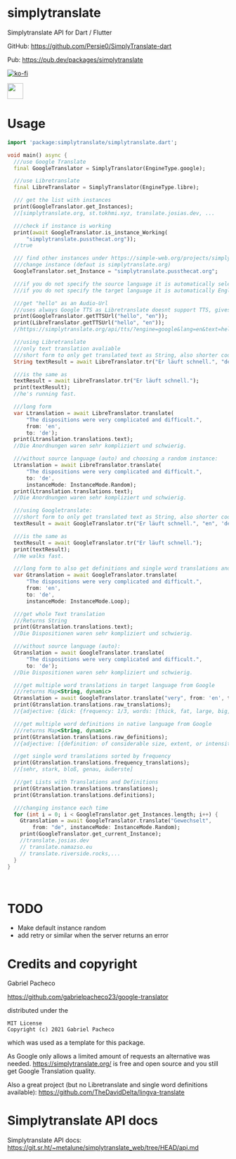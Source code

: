 # simplytranslate
Simplytranslate API for Dart / Flutter

GitHub: https://github.com/Persie0/SimplyTranslate-dart

Pub: https://pub.dev/packages/simplytranslate

[![ko-fi](https://ko-fi.com/img/githubbutton_sm.svg)](https://ko-fi.com/marvinperzi#)

<a href="https://paypal.me/marvinperzi?country.x=AT&locale.x=de_DE"><img src="https://github.com/andreostrovsky/donate-with-paypal/raw/master/blue.svg" height="36"></a>

# Usage 

```dart
import 'package:simplytranslate/simplytranslate.dart';

void main() async {
  ///use Google Translate
  final GoogleTranslator = SimplyTranslator(EngineType.google);

  ///use Libretranslate
  final LibreTranslator = SimplyTranslator(EngineType.libre);

  /// get the list with instances
  print(GoogleTranslator.get_Instances);
  //[simplytranslate.org, st.tokhmi.xyz, translate.josias.dev, ...

  ///check if instance is working
  print(await GoogleTranslator.is_instance_Working(
      "simplytranslate.pussthecat.org"));
  //true

  /// find other instances under https://simple-web.org/projects/simplytranslate.html
  ///change instance (defaut is simplytranslate.org)
  GoogleTranslator.set_Instance = "simplytranslate.pussthecat.org";

  ///if you do not specify the source language it is automatically selecting it depending on the text
  ///if you do not specify the target language it is automatically English

  ///get "hello" as an Audio-Url
  ///uses always Google TTS as Libretranslate doesnt support TTS, gives same result
  print(GoogleTranslator.getTTSUrl("hello", "en"));
  print(LibreTranslator.getTTSUrl("hello", "en"));
  //https://simplytranslate.org/api/tts/?engine=google&lang=en&text=hello

  ///using Libretranslate
  ///only text translation avaliable
  ///short form to only get translated text as String, also shorter code:
  String textResult = await LibreTranslator.tr("Er läuft schnell.", "de", 'en');

  ///is the same as
  textResult = await LibreTranslator.tr("Er läuft schnell.");
  print(textResult);
  //he's running fast.

  ///long form
  var Ltranslation = await LibreTranslator.translate(
      "The dispositions were very complicated and difficult.",
      from: 'en',
      to: 'de');
  print(Ltranslation.translations.text);
  //Die Anordnungen waren sehr kompliziert und schwierig.

  ///without source language (auto) and choosing a random instance:
  Ltranslation = await LibreTranslator.translate(
      "The dispositions were very complicated and difficult.",
      to: 'de',
      instanceMode: InstanceMode.Random);
  print(Ltranslation.translations.text);
  //Die Anordnungen waren sehr kompliziert und schwierig.

  ///using Googletranslate:
  ///short form to only get translated text as String, also shorter code:
  textResult = await GoogleTranslator.tr("Er läuft schnell.", "en", 'de');

  ///is the same as
  textResult = await GoogleTranslator.tr("Er läuft schnell.");
  print(textResult);
  //He walks fast.

  ///long form to also get definitions and single word translations and switching to next instance
  var Gtranslation = await GoogleTranslator.translate(
      "The dispositions were very complicated and difficult.",
      from: 'en',
      to: 'de',
      instanceMode: InstanceMode.Loop);

  ///get whole Text translation
  ///Returns String
  print(Gtranslation.translations.text);
  //Die Dispositionen waren sehr kompliziert und schwierig.

  ///without source language (auto):
  Gtranslation = await GoogleTranslator.translate(
      "The dispositions were very complicated and difficult.",
      to: 'de');
  //Die Dispositionen waren sehr kompliziert und schwierig.

  ///get multiple word translations in target language from Google
  ///returns Map<String, dynamic>
  Gtranslation = await GoogleTranslator.translate("very", from: 'en', to: 'de');
  print(Gtranslation.translations.raw_translations);
  //{adjective: {dick: {frequency: 1/3, words: [thick, fat, large, big, heavy, stout]}, faustdick: {frequency: 1/3,...

  ///get multiple word definitions in native language from Google
  ///returns Map<String, dynamic>
  print(Gtranslation.translations.raw_definitions);
  //{adjective: [{definition: of considerable size, extent, or intensity., synonyms: {: [large, sizeable,...

  //get single word translations sorted by frequency
  print(Gtranslation.translations.frequency_translations);
  //[sehr, stark, bloß, genau, äußerste]

  ///get Lists with Translations and Definitions
  print(Gtranslation.translations.translations);
  print(Gtranslation.translations.definitions);

  ///changing instance each time
  for (int i = 0; i < GoogleTranslator.get_Instances.length; i++) {
    Gtranslation = await GoogleTranslator.translate("Gewechselt",
        from: "de", instanceMode: InstanceMode.Random);
    print(GoogleTranslator.get_current_Instance);
    //translate.josias.dev
    // translate.namazso.eu
    // translate.riverside.rocks,...
  }
}


```
&nbsp;

# TODO
- Make default instance random
- add retry or similar when the server returns an error

# Credits and copyright
Gabriel Pacheco

https://github.com/gabrielpacheco23/google-translator

distributed under the
```
MIT License
Copyright (c) 2021 Gabriel Pacheco
```
which was used as a template for this package.


As Google only allows a limited amount of requests an alternative was needed.
https://simplytranslate.org/
is free and open source and you still get Google Translation quality.



Also a great project (but no Libretranslate and single word definitions available):
https://github.com/TheDavidDelta/lingva-translate

# Simplytranslate API docs
Simplytranslate API docs:  https://git.sr.ht/~metalune/simplytranslate_web/tree/HEAD/api.md
&nbsp;

